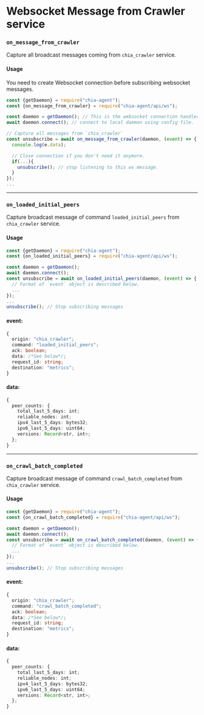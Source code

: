# Websocket Message from Crawler service

### `on_message_from_crawler`
Capture all broadcast messages coming from `chia_crawler` service.

#### Usage
You need to create Websocket connection before subscribing websocket messages.
```js
const {getDaemon} = require("chia-agent");
const {on_message_from_crawler} = require("chia-agent/api/ws");

const daemon = getDaemon(); // This is the websocket connection handler
await daemon.connect(); // connect to local daemon using config file.

// Capture all messages from `chia_crawler`
const unsubscribe = await on_message_from_crawler(daemon, (event) => {
  console.log(e.data);

  // Close connection if you don't need it anymore.
  if(...){
    unsubscribe(); // stop listening to this ws message.
  }
});
...
```

---

### `on_loaded_initial_peers`
Capture broadcast message of command `loaded_initial_peers` from `chia_crawler` service.

#### Usage
```typescript
const {getDaemon} = require("chia-agent");
const {on_loaded_initial_peers} = require("chia-agent/api/ws");

const daemon = getDaemon();
await daemon.connect();
const unsubscribe = await on_loaded_initial_peers(daemon, (event) => {
  // Format of `event` object is described below.
  ...
});
...
unsubscribe(); // Stop subscribing messages
```

#### event:
```typescript
{
  origin: "chia_crawler";
  command: "loaded_initial_peers";
  ack: boolean;
  data: /*See below*/;
  request_id: string;
  destination: "metrics";
}
```
#### data:
```typescript
{
  peer_counts: {
    total_last_5_days: int;
    reliable_nodes: int;
    ipv4_last_5_days: bytes32;
    ipv6_last_5_days: uint64;
    versions: Record<str, int>;
  };
}
```

---

### `on_crawl_batch_completed`
Capture broadcast message of command `crawl_batch_completed` from `chia_crawler` service.

#### Usage
```typescript
const {getDaemon} = require("chia-agent");
const {on_crawl_batch_completed} = require("chia-agent/api/ws");

const daemon = getDaemon();
await daemon.connect();
const unsubscribe = await on_crawl_batch_completed(daemon, (event) => {
  // Format of `event` object is described below.
  ...
});
...
unsubscribe(); // Stop subscribing messages
```

#### event:
```typescript
{
  origin: "chia_crawler";
  command: "crawl_batch_completed";
  ack: boolean;
  data: /*See below*/;
  request_id: string;
  destination: "metrics";
}
```
#### data:
```typescript
{
  peer_counts: {
    total_last_5_days: int;
    reliable_nodes: int;
    ipv4_last_5_days: bytes32;
    ipv6_last_5_days: uint64;
    versions: Record<str, int>;
  };
}
```
